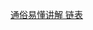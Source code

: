 [通俗易懂讲解 链表](https://mp.weixin.qq.com/s?__biz=MzIwNTc4NTEwOQ==&mid=2247483861&idx=1&sn=d65e3fa4df1ad978cb279595c862ac94&chksm=972ad0afa05d59b93480646d4d1e02f4f40617d2c59acd83ecbea2d994583aad428ae2216dc5&mpshare=1&scene=21&srcid=10075B4aHRjyol3lmjv463wK#wechat_redirect)

